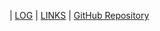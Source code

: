 | [LOG](TXT/mylog.txt) | [LINKS](LINKS/) | [GitHub Repository](https://github.com/mhadziqrazin/os222)
